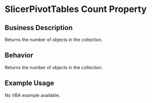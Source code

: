 # SlicerPivotTables Count Property

## Business Description
Returns the number of objects in the collection.

## Behavior
Returns  the number of objects in the collection.

## Example Usage
No VBA example available.